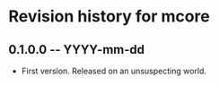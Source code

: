# Revision history for mcore

## 0.1.0.0 -- YYYY-mm-dd

* First version. Released on an unsuspecting world.
